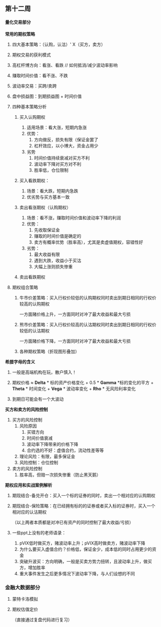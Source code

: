 ##  第十二周

#### 量化交易部分

**常用的期权策略**

1. 四大基本策略：（认购，认沽）' X（买方，卖方）

2.  期权交易的获利模式

   1. 高杠杆博方向：看涨、看跌 // 如何抵消/减少波动率影响 
   2. 赚取时间价值：看不涨、不跌
   3. 波动率交易：买跨/卖跨

3. 盘中损益图：到期损益图 + 时间价值

4. 四种基本策略分析

   1. 买入认购期权

      1. 适用场景：看大涨，短期内急涨
      2. 优势：
         1. 方向做反，损失有限（保证金罢了
         2. 杠杆效应，以小博大，资金占用少
      3. 劣势
         1. 时间价值持续衰减对买方不利
         2. 波动率下降对买方对不利
         3. 胜率低，仓位限制

   2. 买入看跌期权：

      	1. 场景：看大跌，短期内急跌
      	2. 优劣势与买方基本一致

   3. 卖出看涨期权（认购期权）

      1. 场景：看不涨，赚取时间价值和波动率下降的利润
      2. 优势：
         1. 先收取保证金
         2. 赚取的时间价值是确定的
         3. 卖方有概率优势（胜率高），尤其是卖虚值期权，容错性好
      3. 劣势：
         1. 最大收益有限
         2. 遇到大跌，收益小于买沽
         3. 大幅上涨则损失惨重

   4. 卖出看跌期权

5. 期权组合策略

   1. 牛市价差策略：买入行权价较低的认购期权同时卖出到期日相同的行权价较高的认购期权

      一方面赌价格上升，一方面同时对冲了最大收益和最大亏损

   2. 熊市价差策略：买入行权价较高的认沽期权同时卖出到期日相同的行权价较低的认沽期权

      一方面赌价格下降，一方面同时对冲了最大收益和最大亏损

   3. 各种期权策略（折现图形叠加）

**希腊字母的含义**

1. 一般是高端机构在玩，散户慎入！

2. 期权价格 ≈ **Delta** * 标的资产价格变化 + 0.5 * **Gamma** *标的变化的平方 + **Theta** * 时间变化 + **Vega** * 波动率变化 + **Rho** * 无风险利率变化
3. 到期日可能会有一个大波动

**买方和卖方的风险控制**

1. 买方的风险控制
   1. 风险原因
      1. 买错方向
      2. 时间价值衰减
      3. 波动率下降带来的价格下降
      4. 合约选的不好：虚值合约，流动性差等等
   2. 理论风险：有限，最多保证金
   3. 风险控制：仓位控制
2. 卖方的风险控制
   1. 胜率高，但赔一次损失惨重（防止黑天鹅）

**期权应用和实战案例解析**

1. 期现结合-备兑开仓：买入一个标的证券的同时，卖出一个相对应的认购期权

2. 期现结合-保险策略：在已经拥有标的的证券或者买入标的证券时，买入一个相对应的认沽期权

   （以上两者本质都是对冲已有资产的同时控制了最大收益/亏损）

3. 一些ppt上没有的老师语录：
   1. pVIX低时做买方，赌波动率上升；pVIX高时做卖方，赌波动率下降
   2. 为什么要买入虚值合约？价格低，保证金少，成本低的同时占用更少的资金
   3. 突破升波买：方向明确，一般是买卖方势力扭转，且波动率上升，做买方，增加胜率
   4. 重大事件发生之后更多情况下波动率下降，与人们设想的不同

### 金融大数据部分

1. 蒙特卡洛模拟

2. 期权估值定价

   （直接通过复盘代码进行复习）

